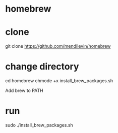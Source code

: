 # homebrew

# clone
git clone https://github.com/mendilevin/homebrew

# change directory
cd homebrew
chmode +x install_brew_packages.sh

Add brew to PATH

# run
sudo ./install_brew_packages.sh
